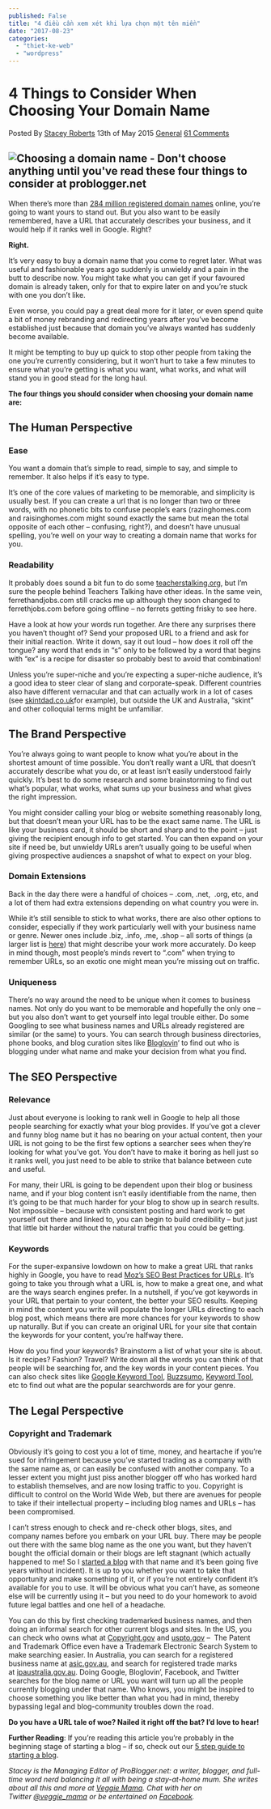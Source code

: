 ```yaml
---
published: False
title: "4 điều cần xem xét khi lựa chọn một tên miền"
date: "2017-08-23"
categories: 
  - "thiet-ke-web"
  - "wordpress"
---
```


# 4 Things to Consider When Choosing Your Domain Name

Posted By [Stacey Roberts](https://problogger.com/author/stacey/) 13th of May 2015 [General](https://problogger.com/category/general/)  [61 Comments](https://problogger.com/4-things-to-consider-when-choosing-your-domain-name/#disqus_thread)

## ![Choosing a domain name - Don't choose anything until you've read these four things to consider at problogger.net](/assets/images/Choosing-a-domain-name-Dont-choose-anything-until-youve-read-these-four-things-to-consider-at-problogger.net_.jpg)

When there’s more than [284 million registered domain names](http://tekeye.biz/2014/how-many-websites-are-there) online, you’re going to want yours to stand out. But you also want to be easily remembered, have a URL that accurately describes your business, and it would help if it ranks well in Google. Right?

**Right.**

It’s very easy to buy a domain name that you come to regret later. What was useful and fashionable years ago suddenly is unwieldy and a pain in the butt to describe now. You might take what you can get if your favoured domain is already taken, only for that to expire later on and you’re stuck with one you don’t like.

Even worse, you could pay a great deal more for it later, or even spend quite a bit of money rebranding and redirecting years after you’ve become established just because that domain you’ve always wanted has suddenly become available.

It might be tempting to buy up quick to stop other people from taking the one you’re currently considering, but it won’t hurt to take a few minutes to ensure what you’re getting is what you want, what works, and what will stand you in good stead for the long haul.

**The four things you should consider when choosing your domain name are:**

## The Human Perspective

### Ease

You want a domain that’s simple to read, simple to say, and simple to remember. It also helps if it’s easy to type.

It’s one of the core values of marketing to be memorable, and simplicity is usually best. If you can create a url that is no longer than two or three words, with no phonetic bits to confuse people’s ears (razinghomes.com and raisinghomes.com might sound exactly the same but mean the total opposite of each other – confusing, right?), and doesn’t have unusual spelling, you’re well on your way to creating a domain name that works for you.

### Readability

It probably does sound a bit fun to do some [teacherstalking.org](http://teacherstalking.org/), but I’m sure the people behind Teachers Talking have other ideas. In the same vein, ferrethandjobs.com still cracks me up although they soon changed to ferrethjobs.com before going offline – no ferrets getting frisky to see here.

Have a look at how your words run together. Are there any surprises there you haven’t thought of? Send your proposed URL to a friend and ask for their initial reaction. Write it down, say it out loud – how does it roll off the tongue? any word that ends in “s” only to be followed by a word that begins with “ex” is a recipe for disaster so probably best to avoid that combination!

Unless you’re super-niche and you’re expecting a super-niche audience, it’s a good idea to steer clear of slang and corporate-speak. Different countries also have different vernacular and that can actually work in a lot of cases (see [skintdad.co.uk](http://skintdad.co.uk/)for example), but outside the UK and Australia, “skint” and other colloquial terms might be unfamiliar.

## The Brand Perspective

You’re always going to want people to know what you’re about in the shortest amount of time possible. You don’t really want a URL that doesn’t accurately describe what you do, or at least isn’t easily understood fairly quickly. It’s best to do some research and some brainstorming to find out what’s popular, what works, what sums up your business and what gives the right impression.

You might consider calling your blog or website something reasonably long, but that doesn’t mean your URL has to be the exact same name. The URL is like your business card, it should be short and sharp and to the point – just giving the recipient enough info to get started. You can then expand on your site if need be, but unwieldy URLs aren’t usually going to be useful when giving prospective audiences a snapshot of what to expect on your blog.

### Domain Extensions

Back in the day there were a handful of choices – .com, .net,  .org, etc, and a lot of them had extra extensions depending on what country you were in.

While it’s still sensible to stick to what works, there are also other options to consider, especially if they work particularly well with your business name or genre. Newer ones include .biz, .info, .me, .shop – all sorts of things (a larger list is [here](https://www.name.com/domains)) that might describe your work more accurately. Do keep in mind though, most people’s minds revert to “.com” when trying to remember URLs, so an exotic one might mean you’re missing out on traffic.

### Uniqueness

There’s no way around the need to be unique when it comes to business names. Not only do you want to be memorable and hopefully the only one – but you also don’t want to get yourself into legal trouble either. Do some Googling to see what business names and URLs already registered are similar (or the same) to yours. You can search through business directories, phone books, and blog curation sites like [Bloglovin](http://www.bloglovin.com/)‘ to find out who is blogging under what name and make your decision from what you find.

## The SEO Perspective

### Relevance

Just about everyone is looking to rank well in Google to help all those people searching for exactly what your blog provides. If you’ve got a clever and funny blog name but it has no bearing on your actual content, then your URL is not going to be the first few options a searcher sees when they’re looking for what you’ve got. You don’t have to make it boring as hell just so it ranks well, you just need to be able to strike that balance between cute and useful.

For many, their URL is going to be dependent upon their blog or business name, and if your blog content isn’t easily identifiable from the name, then it’s going to be that much harder for your blog to show up in search results. Not impossible – because with consistent posting and hard work to get yourself out there and linked to, you can begin to build credibility – but just that little bit harder without the natural traffic that you could be getting.

### Keywords

For the super-expansive lowdown on how to make a great URL that ranks highly in Google, you have to read [Moz’s SEO Best Practices for URLs](https://moz.com/learn/seo/url). It’s going to take you through what a URL is, how to make a great one, and what are the ways search engines prefer. In a nutshell, if you’ve got keywords in your URL that pertain to your content, the better your SEO results. Keeping in mind the content you write will populate the longer URLs directing to each blog post, which means there are more chances for your keywords to show up naturally. But if you can create an original URL for your site that contain the keywords for your content, you’re halfway there.

How do you find your keywords? Brainstorm a list of what your site is about. Is it recipes? Fashion? Travel? Write down all the words you can think of that people will be searching for, and the key words in your content pieces. You can also check sites like [Google Keyword Tool](https://www.google.com.au/adwords/?channel=ha&sourceid=awo&subid=au-en-ha-aw-bkhp0~66033991638&gclid=CLCJ-N_XusUCFQRwvAod-ocAww), [Buzzsumo](http://buzzsumo.com/), [Keyword Tool](http://keywordtool.io/), etc to find out what are the popular searchwords are for your genre.

## The Legal Perspective

### Copyright and Trademark

Obviously it’s going to cost you a lot of time, money, and heartache if you’re sued for infringement because you’ve started trading as a company with the same name as, or can easily be confused with another company. To a lesser extent you might just piss another blogger off who has worked hard to establish themselves, and are now losing traffic to you. Copyright is difficult to control on the World Wide Web, but there are avenues for people to take if their intellectual property – including blog names and URLs – has been compromised.

I can’t stress enough to check and re-check other blogs, sites, and company names before you embark on your URL buy. There may be people out there with the same blog name as the one you want, but they haven’t bought the official domain or their blogs are left stagnant (which actually happened to me! So I [started a blog](https://problogger.com/how-to-start-a-blog/) with that name and it’s been going five years without incident). It is up to you whether you want to take that opportunity and make something of it, or if you’re not entirely confident it’s available for you to use. It will be obvious what you can’t have, as someone else will be currently using it – but you need to do your homework to avoid future legal battles and one hell of a headache.

You can do this by first checking trademarked business names, and then doing an informal search for other current blogs and sites. In the US, you can check who owns what at [Copyright.gov](http://copyright.gov/) and [uspto.gov](http://www.uspto.gov/trademarks-application-process/search-trademark-database) –  The Patent and Trademark Office even have a Trademark Electronic Search System to make searching easier. In Australia, you can search for a registered business name at [asic.gov.au](https://www.asic.gov.au/for-business/renewing-and-maintaining-your-business-name/search-a-business-name/), and search for registered trade marks at [ipaustralia.gov.au](http://www.ipaustralia.gov.au/get-the-right-ip/trade-marks/search-for-a-trade-mark/). Doing Google, Bloglovin’, Facebook, and Twitter searches for the blog name or URL you want will turn up all the people currently blogging under that name. Who knows, you might be inspired to choose something you like better than what you had in mind, thereby bypassing legal and blog-community troubles down the road.

**Do you have a URL tale of woe? Nailed it right off the bat? I’d love to hear!**

**Further Reading**: If you’re reading this article you’re probably in the beginning stage of starting a blog – if so, check out our [5 step guide to starting a blog](https://problogger.com/how-to-start-a-blog/).

_Stacey is the Managing Editor of ProBlogger.net: a writer, blogger, and full-time word nerd balancing it all with being a stay-at-home mum. She writes about all this and more at [Veggie Mama](http://theveggiemama.com/). Chat with her on Twitter [@veggie\_mama](https://twitter.com/veggie_mama) or be entertained on [Facebook](https://www.facebook.com/VeggieMama)._

